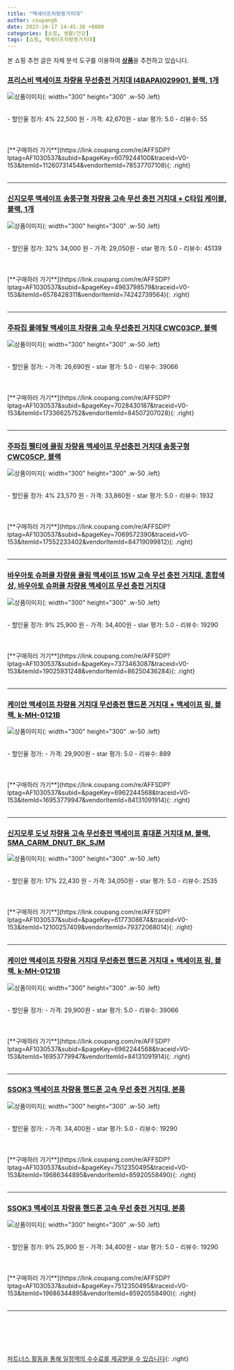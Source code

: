 ```yaml
---
title: "맥세이프차량용거치대"
author: coupang6
date: 2023-10-17 14:45:38 +0800
categories: [쇼핑, 생활/건강]
tags: [쇼핑, 맥세이프차량용거치대]
---
```


본 쇼핑 추천 글은 자체 분석 도구를 이용하여 [**상품**](https://link.coupang.com/a/bao1ui)을 추천하고 있습니다.

### [프리스비 맥세이프 차량용 무선충전 거치대 I4BAPAI029901, 블랙, 1개](https://link.coupang.com/re/AFFSDP?lptag=AF1030537&subid=&pageKey=6079244100&traceid=V0-153&itemId=11260731454&vendorItemId=78537707108)

![상품이미지](https://thumbnail9.coupangcdn.com/thumbnails/remote/230x230ex/image/retail/images/4442390702006414-3e445d48-5855-448b-a210-470b28f1d1fc.jpg){: width="300" height="300" .w-50 .left}


<br>
- 할인율 정가: 4%  22,500   원
- 가격: 42,670원
- star 평가: 5.0
- 리뷰수: 55
<br>
<br>
<br>
<br>
[**구매하러 가기**](https://link.coupang.com/re/AFFSDP?lptag=AF1030537&subid=&pageKey=6079244100&traceid=V0-153&itemId=11260731454&vendorItemId=78537707108){: .right}
<br>
<br>

---

### [신지모루 맥세이프 송풍구형 차량용 고속 무선 충전 거치대 + C타입 케이블, 블랙, 1개](https://link.coupang.com/re/AFFSDP?lptag=AF1030537&subid=&pageKey=4963798579&traceid=V0-153&itemId=6578428311&vendorItemId=74242739564)

![상품이미지](https://thumbnail9.coupangcdn.com/thumbnails/remote/230x230ex/image/retail/images/808672148670158-d55e93cc-aac2-49c6-9a00-8665bab07b63.jpg){: width="300" height="300" .w-50 .left}


<br>
- 할인율 정가: 32%  34,000   원
- 가격: 29,050원
- star 평가: 5.0
- 리뷰수: 45139
<br>
<br>
<br>
<br>
[**구매하러 가기**](https://link.coupang.com/re/AFFSDP?lptag=AF1030537&subid=&pageKey=4963798579&traceid=V0-153&itemId=6578428311&vendorItemId=74242739564){: .right}
<br>
<br>

---

### [주파집 풀메탈 맥세이프 차량용 고속 무선충전 거치대 CWC03CP, 블랙](https://link.coupang.com/re/AFFSDP?lptag=AF1030537&subid=&pageKey=7028430187&traceid=V0-153&itemId=17336625752&vendorItemId=84507207028)

![상품이미지](https://thumbnail9.coupangcdn.com/thumbnails/remote/230x230ex/image/retail/images/1159648873630067-26f669f9-e221-495a-bc03-e4bba83e3d06.jpg){: width="300" height="300" .w-50 .left}


<br>
- 할인율 정가: 
- 가격: 26,690원
- star 평가: 5.0
- 리뷰수: 39066
<br>
<br>
<br>
<br>
[**구매하러 가기**](https://link.coupang.com/re/AFFSDP?lptag=AF1030537&subid=&pageKey=7028430187&traceid=V0-153&itemId=17336625752&vendorItemId=84507207028){: .right}
<br>
<br>

---

### [주파집 펠티에 쿨링 차량용 맥세이프 무선충전 거치대 송풍구형 CWC05CP, 블랙](https://link.coupang.com/re/AFFSDP?lptag=AF1030537&subid=&pageKey=7069572390&traceid=V0-153&itemId=17552233402&vendorItemId=84719099812)

![상품이미지](https://thumbnail8.coupangcdn.com/thumbnails/remote/230x230ex/image/retail/images/778881565085891-d40fb86a-7114-4f1c-bea4-bf77c57364d0.jpg){: width="300" height="300" .w-50 .left}


<br>
- 할인율 정가: 4%  23,570   원
- 가격: 33,860원
- star 평가: 5.0
- 리뷰수: 1932
<br>
<br>
<br>
<br>
[**구매하러 가기**](https://link.coupang.com/re/AFFSDP?lptag=AF1030537&subid=&pageKey=7069572390&traceid=V0-153&itemId=17552233402&vendorItemId=84719099812){: .right}
<br>
<br>

---

### [바우아토 슈퍼쿨 차량용 쿨링 맥세이프 15W 고속 무선 충전 거치대, 혼합색상, 바우아토 슈퍼쿨 차량용 맥세이프 무선 충전 거치대](https://link.coupang.com/re/AFFSDP?lptag=AF1030537&subid=&pageKey=7373463087&traceid=V0-153&itemId=19025931248&vendorItemId=86250436284)

![상품이미지](https://thumbnail9.coupangcdn.com/thumbnails/remote/230x230ex/image/vendor_inventory/9daa/ea7fd5f3977411bfd22a2df83cfb5a873fcbd9a197b138f4873aa59d4714.jpg){: width="300" height="300" .w-50 .left}


<br>
- 할인율 정가: 9%  25,900   원
- 가격: 34,400원
- star 평가: 5.0
- 리뷰수: 19290
<br>
<br>
<br>
<br>
[**구매하러 가기**](https://link.coupang.com/re/AFFSDP?lptag=AF1030537&subid=&pageKey=7373463087&traceid=V0-153&itemId=19025931248&vendorItemId=86250436284){: .right}
<br>
<br>

---

### [케이안 맥세이프 차량용 거치대 무선충전 핸드폰 거치대 + 맥세이프 링, 블랙, k-MH-0121B](https://link.coupang.com/re/AFFSDP?lptag=AF1030537&subid=&pageKey=6962244568&traceid=V0-153&itemId=16953779947&vendorItemId=84131091914)

![상품이미지](https://thumbnail7.coupangcdn.com/thumbnails/remote/230x230ex/image/retail/images/1399893687197816-1ad65f1a-ed92-403f-bdcd-3601a80d35a1.jpg){: width="300" height="300" .w-50 .left}


<br>
- 할인율 정가: 
- 가격: 29,900원
- star 평가: 5.0
- 리뷰수: 889
<br>
<br>
<br>
<br>
[**구매하러 가기**](https://link.coupang.com/re/AFFSDP?lptag=AF1030537&subid=&pageKey=6962244568&traceid=V0-153&itemId=16953779947&vendorItemId=84131091914){: .right}
<br>
<br>

---

### [신지모루 도넛 차량용 고속 무선충전 맥세이프 휴대폰 거치대 M, 블랙, SMA_CARM_DNUT_BK_SJM](https://link.coupang.com/re/AFFSDP?lptag=AF1030537&subid=&pageKey=6177308674&traceid=V0-153&itemId=12100257409&vendorItemId=79372068014)

![상품이미지](https://thumbnail7.coupangcdn.com/thumbnails/remote/230x230ex/image/retail/images/9092320028234426-eb3570ec-be89-4518-9a50-d32eef0421d8.jpg){: width="300" height="300" .w-50 .left}


<br>
- 할인율 정가: 17%  22,430   원
- 가격: 34,050원
- star 평가: 5.0
- 리뷰수: 2535
<br>
<br>
<br>
<br>
[**구매하러 가기**](https://link.coupang.com/re/AFFSDP?lptag=AF1030537&subid=&pageKey=6177308674&traceid=V0-153&itemId=12100257409&vendorItemId=79372068014){: .right}
<br>
<br>

---

### [케이안 맥세이프 차량용 거치대 무선충전 핸드폰 거치대 + 맥세이프 링, 블랙, k-MH-0121B](https://link.coupang.com/re/AFFSDP?lptag=AF1030537&subid=&pageKey=6962244568&traceid=V0-153&itemId=16953779947&vendorItemId=84131091914)

![상품이미지](https://thumbnail7.coupangcdn.com/thumbnails/remote/230x230ex/image/retail/images/1399893687197816-1ad65f1a-ed92-403f-bdcd-3601a80d35a1.jpg){: width="300" height="300" .w-50 .left}


<br>
- 할인율 정가: 
- 가격: 29,900원
- star 평가: 5.0
- 리뷰수: 39066
<br>
<br>
<br>
<br>
[**구매하러 가기**](https://link.coupang.com/re/AFFSDP?lptag=AF1030537&subid=&pageKey=6962244568&traceid=V0-153&itemId=16953779947&vendorItemId=84131091914){: .right}
<br>
<br>

---

### [SSOK3 맥세이프 차량용 핸드폰 고속 무선 충전 거치대, 본품](https://link.coupang.com/re/AFFSDP?lptag=AF1030537&subid=&pageKey=7512350495&traceid=V0-153&itemId=19686344895&vendorItemId=85920558490)

![상품이미지](https://thumbnail6.coupangcdn.com/thumbnails/remote/230x230ex/image/vendor_inventory/9110/4b93ecbb48f4784296d9946db70a0792817ce17a0cca400cceab13bfc10f.png){: width="300" height="300" .w-50 .left}


<br>
- 할인율 정가: 
- 가격: 34,400원
- star 평가: 5.0
- 리뷰수: 19290
<br>
<br>
<br>
<br>
[**구매하러 가기**](https://link.coupang.com/re/AFFSDP?lptag=AF1030537&subid=&pageKey=7512350495&traceid=V0-153&itemId=19686344895&vendorItemId=85920558490){: .right}
<br>
<br>

---

### [SSOK3 맥세이프 차량용 핸드폰 고속 무선 충전 거치대, 본품](https://link.coupang.com/re/AFFSDP?lptag=AF1030537&subid=&pageKey=7512350495&traceid=V0-153&itemId=19686344895&vendorItemId=85920558490)

![상품이미지](https://thumbnail6.coupangcdn.com/thumbnails/remote/230x230ex/image/vendor_inventory/9110/4b93ecbb48f4784296d9946db70a0792817ce17a0cca400cceab13bfc10f.png){: width="300" height="300" .w-50 .left}


<br>
- 할인율 정가: 9%  25,900   원
- 가격: 34,400원
- star 평가: 5.0
- 리뷰수: 19290
<br>
<br>
<br>
<br>
[**구매하러 가기**](https://link.coupang.com/re/AFFSDP?lptag=AF1030537&subid=&pageKey=7512350495&traceid=V0-153&itemId=19686344895&vendorItemId=85920558490){: .right}
<br>
<br>

---
<br><br><br><br><br> [파트너스 활동을 통해 일정액의 수수료를 제공받을 수 있습니다](https://link.coupang.com/a/bao1ui){: .right}